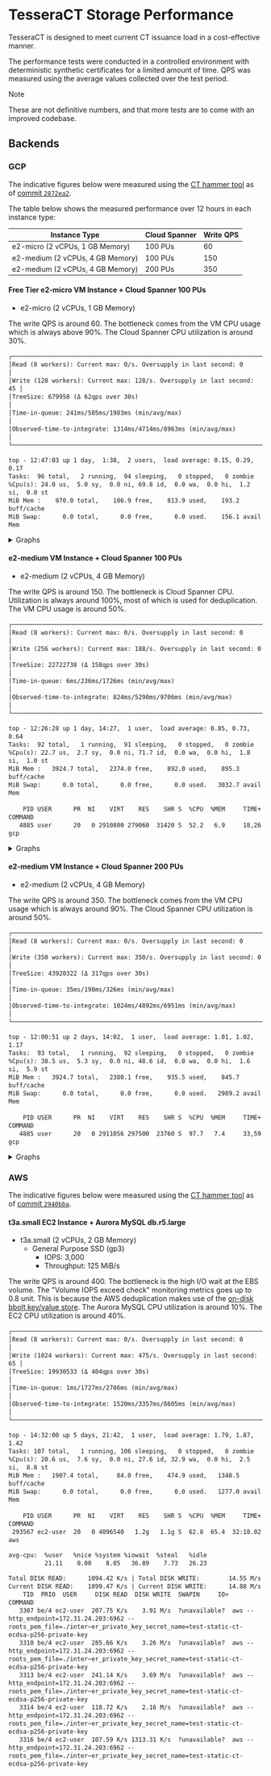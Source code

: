 # TesseraCT Storage Performance

TesseraCT is designed to meet current CT issuance load in a cost-effective manner.

The performance tests were conducted in a controlled environment with deterministic synthetic certificates for a limited amount of time. QPS was measured using the average values collected over the test period.

> [!NOTE]
> These are not definitive numbers, and that more tests are to come with an improved codebase.

## Backends

### GCP

The indicative figures below were measured using the [CT hammer tool](/internal/hammer/) as of [commit `2872ea2`](https://github.com/transparency-dev/static-ct/commit/2872ea2387b2d3077eb832112277eb19a7a907bd). 

The table below shows the measured performance over 12 hours in each instance type:

| Instance Type                    | Cloud Spanner | Write QPS |
| -------------------------------- | ------------- | --------- |
| e2-micro (2 vCPUs, 1 GB Memory)  | 100 PUs       | 60        |
| e2-medium (2 vCPUs, 4 GB Memory) | 100 PUs       | 150       |
| e2-medium (2 vCPUs, 4 GB Memory) | 200 PUs       | 350       |

#### Free Tier e2-micro VM Instance + Cloud Spanner 100 PUs

- e2-micro (2 vCPUs, 1 GB Memory)

The write QPS is around 60. The bottleneck comes from the VM CPU usage which is always above 90%. The Cloud Spanner CPU utilization is around 30%.

```
┌───────────────────────────────────────────────────────────────────────┐
│Read (8 workers): Current max: 0/s. Oversupply in last second: 0       │
│Write (128 workers): Current max: 128/s. Oversupply in last second: 45 │
│TreeSize: 679958 (Δ 62qps over 30s)                                    │
│Time-in-queue: 241ms/585ms/1983ms (min/avg/max)                        │
│Observed-time-to-integrate: 1314ms/4714ms/8963ms (min/avg/max)         │
└───────────────────────────────────────────────────────────────────────┘
```

```
top - 12:47:03 up 1 day,  1:38,  2 users,  load average: 0.15, 0.29, 0.17
Tasks:  96 total,   2 running,  94 sleeping,   0 stopped,   0 zombie
%Cpu(s): 24.0 us,  5.0 sy,  0.0 ni, 69.8 id,  0.0 wa,  0.0 hi,  1.2 si,  0.0 st 
MiB Mem :    970.0 total,    106.9 free,    813.9 used,    193.2 buff/cache     
MiB Swap:      0.0 total,      0.0 free,      0.0 used.    156.1 avail Mem 
```

<details>

<summary>Graphs</summary>

![e2-micro VM CPU Utilization](./assets/gcp/e2-micro-cloud-spanner-100pu/vm-cpu-utilization.png)

![Cloud Spanner 100 PUs CPU Utilization](./assets/gcp/e2-micro-cloud-spanner-100pu/cloud-spanner-total-cpu-utilization.png)

</details>

#### e2-medium VM Instance + Cloud Spanner 100 PUs

- e2-medium (2 vCPUs, 4 GB Memory)

The write QPS is around 150. The bottleneck is Cloud Spanner CPU. Utilization is always around 100%, most of which is used for deduplication. The VM CPU usage is around 50%.

```
┌──────────────────────────────────────────────────────────────────────┐
│Read (8 workers): Current max: 0/s. Oversupply in last second: 0      │
│Write (256 workers): Current max: 188/s. Oversupply in last second: 0 │
│TreeSize: 22722738 (Δ 158qps over 30s)                                │
│Time-in-queue: 6ms/236ms/1726ms (min/avg/max)                         │
│Observed-time-to-integrate: 824ms/5290ms/9706ms (min/avg/max)         │
└──────────────────────────────────────────────────────────────────────┘
```

```
top - 12:26:28 up 1 day, 14:27,  1 user,  load average: 0.85, 0.73, 0.64
Tasks:  92 total,   1 running,  91 sleeping,   0 stopped,   0 zombie
%Cpu(s): 22.7 us,  2.7 sy,  0.0 ni, 71.7 id,  0.0 wa,  0.0 hi,  1.8 si,  1.0 st 
MiB Mem :   3924.7 total,   2374.0 free,    892.0 used,    895.3 buff/cache     
MiB Swap:      0.0 total,      0.0 free,      0.0 used.   3032.7 avail Mem 

    PID USER      PR  NI    VIRT    RES    SHR S  %CPU  %MEM     TIME+ COMMAND
   4885 user      20   0 2910800 279060  31420 S  52.2   6.9     18,26 gcp
```

<details>

<summary>Graphs</summary>

![e2-medium VM CPU Utilization](./assets/gcp/e2-medium-cloud-spanner-100pu/vm-cpu-utilization.png)

![Cloud Spanner 100 PUs CPU Utilization](./assets/gcp/e2-medium-cloud-spanner-100pu/cloud-spanner-total-cpu-utilization.png)

</details>

#### e2-medium VM Instance + Cloud Spanner 200 PUs

- e2-medium (2 vCPUs, 4 GB Memory)

The write QPS is around 350. The bottleneck comes from the VM CPU usage which is always around 90%. The Cloud Spanner CPU utilization is around 50%.

```
┌──────────────────────────────────────────────────────────────────────┐
│Read (8 workers): Current max: 0/s. Oversupply in last second: 0      │
│Write (350 workers): Current max: 350/s. Oversupply in last second: 0 │
│TreeSize: 43920322 (Δ 317qps over 30s)                                │
│Time-in-queue: 35ms/198ms/326ms (min/avg/max)                         │
│Observed-time-to-integrate: 1024ms/4892ms/6951ms (min/avg/max)        │
└──────────────────────────────────────────────────────────────────────┘
```

```
top - 12:00:51 up 2 days, 14:02,  1 user,  load average: 1.01, 1.02, 1.17
Tasks:  93 total,   1 running,  92 sleeping,   0 stopped,   0 zombie
%Cpu(s): 38.5 us,  5.3 sy,  0.0 ni, 48.6 id,  0.0 wa,  0.0 hi,  1.6 si,  5.9 st 
MiB Mem :   3924.7 total,   2380.1 free,    935.5 used,    845.7 buff/cache     
MiB Swap:      0.0 total,      0.0 free,      0.0 used.   2989.2 avail Mem 

    PID USER      PR  NI    VIRT    RES    SHR S  %CPU  %MEM     TIME+ COMMAND
   4885 user      20   0 2911056 297500  23760 S  97.7   7.4     33,59 gcp 
```

<details>

<summary>Graphs</summary>

![e2-medium VM CPU Utilization](./assets/gcp/e2-medium-cloud-spanner-200pu/vm-cpu-utilization.png)

![Cloud Spanner 200 PUs CPU Utilization](./assets/gcp/e2-medium-cloud-spanner-200pu/cloud-spanner-total-cpu-utilization.png)

</details>

### AWS

The indicative figures below were measured using the [CT hammer tool](/internal/hammer/) as of [commit `2940bba`](https://github.com/transparency-dev/static-ct/commit/2940bba60a49bad1b78ae8f2ded2c893b1b133ad). 

#### t3a.small EC2 Instance + Aurora MySQL db.r5.large

- t3a.small (2 vCPUs, 2 GB Memory)
  - General Purpose SSD (gp3)
    - IOPS: 3,000
    - Throughput: 125 MiB/s

The write QPS is around 400. The bottleneck is the high I/O wait at the EBS volume. The "Volume IOPS exceed check" monitoring metrics goes up to 0.8 unit. This is because the AWS deduplication makes use of the [on-disk bbolt key/value store](/storage/bbolt/dedup.go). The Aurora MySQL CPU utilization is around 10%. The EC2 CPU utilization is around 40%.

```
┌────────────────────────────────────────────────────────────────────────┐
│Read (8 workers): Current max: 0/s. Oversupply in last second: 0        │
│Write (1024 workers): Current max: 475/s. Oversupply in last second: 65 │
│TreeSize: 19930533 (Δ 404qps over 30s)                                  │
│Time-in-queue: 1ms/1727ms/2786ms (min/avg/max)                          │
│Observed-time-to-integrate: 1520ms/3357ms/8605ms (min/avg/max)          │
└────────────────────────────────────────────────────────────────────────┘
```

```
top - 14:32:00 up 5 days, 21:42,  1 user,  load average: 1.79, 1.87, 1.42
Tasks: 107 total,   1 running, 106 sleeping,   0 stopped,   0 zombie
%Cpu(s): 20.6 us,  7.6 sy,  0.0 ni, 27.6 id, 32.9 wa,  0.0 hi,  2.5 si,  8.8 st
MiB Mem :   1907.4 total,     84.0 free,    474.9 used,   1348.5 buff/cache
MiB Swap:      0.0 total,      0.0 free,      0.0 used.   1277.0 avail Mem 

    PID USER      PR  NI    VIRT    RES    SHR S  %CPU  %MEM     TIME+ COMMAND                                                                                                                
 293567 ec2-user  20   0 4096540   1.2g   1.1g S  62.8  65.4  32:18.02 aws  
```

```
avg-cpu:  %user   %nice %system %iowait  %steal   %idle
          21.11    0.00    8.05   36.89    7.73   26.23
```

```
Total DISK READ:      1094.42 K/s | Total DISK WRITE:        14.55 M/s
Current DISK READ:    1899.47 K/s | Current DISK WRITE:      14.88 M/s
    TID  PRIO  USER     DISK READ  DISK WRITE  SWAPIN     IO>    COMMAND                                                                                                                      
   3307 be/4 ec2-user  207.75 K/s    3.91 M/s  ?unavailable?  aws --http_endpoint=172.31.24.203:6962 --roots_pem_file=./inter~er_private_key_secret_name=test-static-ct-ecdsa-p256-private-key
   3310 be/4 ec2-user  285.66 K/s    3.26 M/s  ?unavailable?  aws --http_endpoint=172.31.24.203:6962 --roots_pem_file=./inter~er_private_key_secret_name=test-static-ct-ecdsa-p256-private-key
   3313 be/4 ec2-user  241.14 K/s    3.69 M/s  ?unavailable?  aws --http_endpoint=172.31.24.203:6962 --roots_pem_file=./inter~er_private_key_secret_name=test-static-ct-ecdsa-p256-private-key
   3314 be/4 ec2-user  118.72 K/s    2.16 M/s  ?unavailable?  aws --http_endpoint=172.31.24.203:6962 --roots_pem_file=./inter~er_private_key_secret_name=test-static-ct-ecdsa-p256-private-key
   3316 be/4 ec2-user  107.59 K/s 1313.31 K/s  ?unavailable?  aws --http_endpoint=172.31.24.203:6962 --roots_pem_file=./inter~er_private_key_secret_name=test-static-ct-ecdsa-p256-private-key
```
